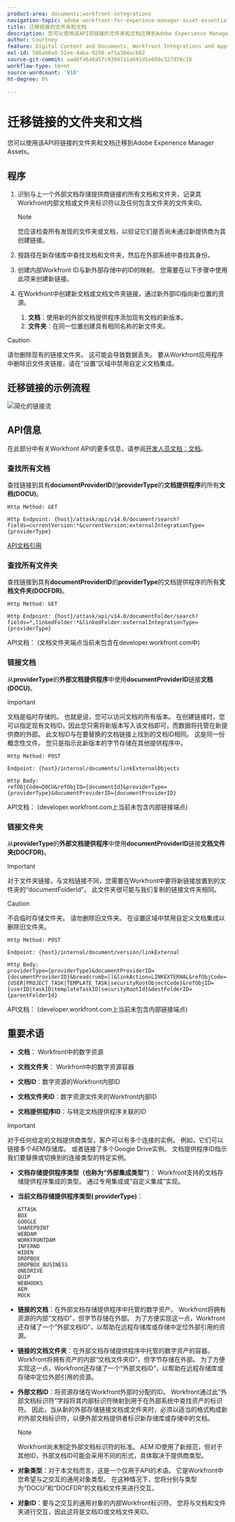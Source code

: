 ```yaml
---
product-area: documents;workfront-integrations
navigation-topic: adobe-workfront-for-experince-manager-asset-essentials
title: 迁移链接的文件夹和文档
description: 您可以使用该API将链接的文件夹和文档迁移到Adobe Experience Manager Assets。
author: Courtney
feature: Digital Content and Documents, Workfront Integrations and Apps
exl-id: 586ab0a8-52ee-4aba-9298-af5a304acb02
source-git-commit: aad8f4648a57c93047a1a691d5e608c327d78c1b
workflow-type: tm+mt
source-wordcount: '918'
ht-degree: 0%

---
```


# 迁移链接的文件夹和文档

您可以使用该API将链接的文件夹和文档迁移到Adobe Experience Manager Assets。

## 程序

1. 识别与上一个外部文档存储提供商链接的所有文档和文件夹，记录其Workfront内部文档或文件夹标识符以及任何包含文件夹的文件夹ID。

   >[!NOTE]
   >
   > 您应该检查所有发现的文件夹或文档，以验证它们是否尚未通过新提供商为其创建链接。

1. 按路径在新存储库中查找文档和文件夹，然后在外部系统中查找其身份。

1. 创建内部Workfront ID与新外部存储中的ID的映射。 您需要在以下步骤中使用此项来创建新链接。

1. 在Workfront中创建新文档或文档文件夹链接，通过新外部ID指向新位置的资源。

   1. **文档**：使用新的外部文档提供程序添加现有文档的新版本。
   1. **文件夹**：在同一位置创建具有相同名称的新文件夹。

>[!CAUTION]
>
>   请勿删除现有的链接文件夹。 这可能会导致数据丢失。 要从Workfront应用程序中删除旧文件夹链接，请在“设置”区域中禁用自定义文档集成。


## 迁移链接的示例流程

![简化的链接流](assets/links-flow-simplified.png)

## API信息

在此部分中有关Workfront API的更多信息，请参阅[开发人员文档：文档](https://developer.workfront.com/documents.html)。

### 查找所有文档

查找链接到具有&#x200B;**documentProviderID**&#x200B;的&#x200B;**providerType**&#x200B;的&#x200B;**文档提供程序**&#x200B;的所有&#x200B;**文档(DOCU)**。

```
Http Method: GET
 
Http Endpoint: {host}/attask/api/v14.0/document/search?fields=currentVersion:*&currentVersion:externalIntegrationType={providerType}
```

[API文档引用](https://developer.workfront.com/documents.html#get-/docu/search)

### 查找所有文件夹

查找链接到具有&#x200B;**documentProviderID**&#x200B;的&#x200B;**providerType**&#x200B;的文档提供程序的所有&#x200B;**文档文件夹(DOCFDR)**。

```
Http Method: GET
 
Http Endpoint: {host}/attask/api/v14.0/documentFolder/search?fields=*,linkedFolder:*&linkedFolder:externalIntegrationType={providerType}
```

API文档： (文档文件夹端点当前未包含在developer.workfront.com中)

### 链接文档

从&#x200B;**providerType**&#x200B;的&#x200B;**外部文档提供程序**&#x200B;中使用&#x200B;**documentProviderID**&#x200B;链接&#x200B;**文档(DOCU)**。

>[!IMPORTANT]
>
>文档是临时存储的。 也就是说，您可以访问文档的所有版本。 在创建链接时，您可以指定现有文档ID，因此您只需将新版本写入该文档即可，而数据将托管在新提供商的外部。 此文档ID与在要替换的文档链接上找到的文档ID相同。 这是同一份概念性文件。 您只是指示此新版本的字节存储在其他提供程序中。

```
Http Method: POST
 
Endpoint: {host}/internal/documents/linkExternalObjects
 
Http Body:
refObjCode=DOCU&refObjID={documentId}&providerType={providerType}&documentProviderID={documentProviderID}
```

API文档： (developer.workfront.com上当前未包含内部链接端点)

### 链接文件夹

从&#x200B;**providerType**&#x200B;的&#x200B;**外部文档提供程序**&#x200B;中使用&#x200B;**documentProviderID**&#x200B;链接&#x200B;**文档文件夹(DOCFDR)**。

>[!IMPORTANT]
>
>对于文件夹链接，与文档链接不同，您需要在Workfront中要将新链接放置到的文件夹的“documentFolderId”。 此文件夹很可能与我们复制的链接文件夹相同。

>[!CAUTION]
>
>不会临时存储文件夹。 请勿删除旧文件夹。 在设置区域中禁用自定义文档集成以删除旧文件夹。


```
Http Method: POST
 
Endpoint: {host}/internal/document/version/linkExternal
 
Http Body:
providerType={providerType}&documentProviderID={documentProviderID}&breadcrumb=[]&linkAction=LINKEXTERNAL&refObjCode={USER|PROJECT_TASK|TEMPLATE_TASK|securityRootObjectCode}&refObjID={userID|taskID|templateTaskID|securityRootId}&destFolderID={parentFolderId}
```

API文档： (developer.workfront.com上当前未包含内部链接端点)

## 重要术语

* **文档**： Workfront中的数字资源

* **文档文件夹**： Workfront中的数字资源容器

* **文档ID**：数字资源的Workfront内部ID

* **文档文件夹ID**：数字资源文件夹的Workfront内部ID

* **文档提供程序ID**：与特定文档提供程序关联的ID

>[!IMPORTANT]
>
> 对于任何给定的文档提供商类型，客户可以有多个连接的实例。 例如，它们可以链接多个AEM存储库。 或者链接了多个Google Drive实例。 文档提供程序ID指示我们要替换或切换到的连接类型的特定实例。

* **文档存储提供程序类型（也称为“外部集成类型”）**： Workfront支持的文档存储提供程序集成的类型。 通过专用集成或“自定义集成”实现。

* **当前文档存储提供程序类型( providerType)**：

  ```
  ATTASK
  BOX
  GOOGLE
  SHAREPOINT
  WEBDAM
  WORKFRONTDAM
  INFERNO
  WIDEN
  DROPBOX
  DROPBOX_BUSINESS
  ONEDRIVE
  QUIP
  WEBHOOKS
  AEM
  MOCK
  ```

* **链接的文档**：在外部文档存储提供程序中托管的数字资产。 Workfront将拥有资源的内部“文档ID”，但字节存储在外部。 为了方便实现这一点，Workfront还存储了一个“外部文档ID”，以帮助在远程存储库或存储中定位外部引用的资源。

* **链接的文档文件夹**：在外部文档存储提供程序中托管的数字资产的容器。 Workfront将拥有资产的内部“文档文件夹ID”，但字节存储在外部。 为了方便实现这一点，Workfront还存储了一个“外部文档ID”，以帮助在远程存储库或存储中定位外部引用的资源。

* **外部文档ID**：将资源存储在Workfront外部时分配的ID。 Workfront通过此“外部文档标识符”字段将其内部标识符映射到用于在外部系统中查找资产的标识符。 因此，当从新的外部存储链接文档或文件夹时，必须以适当的格式构成新的外部文档标识符，以便外部文档提供者标识新存储库或存储中的文档。

  >[!NOTE]
  >
  > Workfront尚未制定外部文档标识符的标准。 AEM ID使用了新规范，但对于其他ID，外部文档ID可能会采用不同的形式，具体取决于提供商类型。


* **对象类型**：对于本文档而言，这是一个仅用于API的术语。 它是Workfront中您希望与之交互的通用对象类型。 在这种情况下，您将分别与类型为“DOCU”和“DOCFDR”的文档和文件夹进行交互。

* **对象ID**：要与之交互的通用对象的内部Workfront标识符。 您将与文档和文件夹进行交互，因此这将是文档ID或文档文件夹ID。
